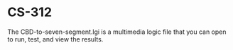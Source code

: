 # CS-312

The CBD-to-seven-segment.lgi is a multimedia logic file that you can open to run, test, and view the results.
